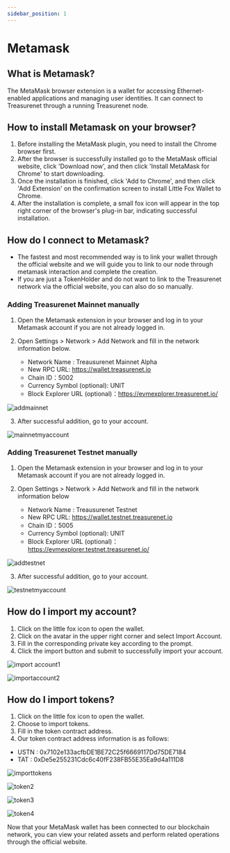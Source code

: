 ```yaml
---
sidebar_position: 1
---
```


# Metamask

## What is Metamask?

The MetaMask browser extension is a wallet for accessing Ethernet-enabled applications and managing user identities. It can connect to Treasurenet through a running Treasurenet node.

## How to install Metamask on your browser?

1. Before installing the MetaMask plugin, you need to install the Chrome browser first.
2. After the browser is successfully installed go to the MetaMask official website, click 'Download now', and then click 'Install MetaMask for Chrome' to start downloading.
3. Once the installation is finished, click 'Add to Chrome', and then click 'Add Extension' on the confirmation screen to install Little Fox Wallet to Chrome.
4. After the installation is complete, a small fox icon will appear in the top right corner of the browser's plug-in bar, indicating successful installation.

## How do I connect to Metamask?

- The fastest and most recommended way is to link your wallet through the official website and we will guide you to link to our node through metamask interaction and complete the creation.
- If you are just a TokenHolder and do not want to link to the Treasurenet network via the official website, you can also do so manually.

### Adding Treasurenet Mainnet manually

1. Open the Metamask extension in your browser and log in to your Metamask account if you are not already logged in.
2. Open Settings > Network > Add Network and fill in the network information below.

   - Network Name : Treausurenet Mainnet Alpha
   - New RPC URL: https://wallet.treasurenet.io
   - Chain ID：5002
   - Currency Symbol (optional): UNIT
   - Block Explorer URL (optional)：https://evmexplorer.treasurenet.io/

![addmainnet](/img/docs/addmainnet5002.png)

3. After successful addition, go to your account.

![mainnetmyaccount](/img/docs/mainnetmyaccount.png)

### Adding Treasurenet Testnet manually

1. Open the Metamask extension in your browser and log in to your Metamask account if you are not already logged in.
2. Open Settings > Network > Add Network and fill in the network information below

   - Network Name : Treausurenet Testnet
   - New RPC URL: https://wallet.testnet.treasurenet.io
   - Chain ID：5005
   - Currency Symbol (optional): UNIT
   - Block Explorer URL (optional)：https://evmexplorer.testnet.treasurenet.io/

![addtestnet](/img/docs/addtestnet5005.png)

3. After successful addition, go to your account.

![testnetmyaccount](/img/docs/testnetmyaccount.png)

## How do I import my account?

1. Click on the little fox icon to open the wallet.
2. Click on the avatar in the upper right corner and select Import Account.
3. Fill in the corresponding private key according to the prompt.
4. Click the import button and submit to successfully import your account.

![import account1](/img/docs/importaccount1.png)

![importaccount2](/img/docs/importaccount2.png)

## How do I import tokens?

1. Click on the little fox icon to open the wallet.
2. Choose to import tokens.
3. Fill in the token contract address.
4. Our token contract address information is as follows:

- USTN : 0x7102e133acfbDE1BE72C25f6669117Dd75DE7184
- TAT : 0xDe5e255231Cdc6c40fF238FB55E35Ea9d4a111D8

![importtokens](/img/docs/importtokens.png)

![token2](/img/docs/token2.png)

![token3](/img/docs/token3.png)

![token4](/img/docs/token4.png)

Now that your MetaMask wallet has been connected to our blockchain network, you can view your related assets and perform related operations through the official website.

